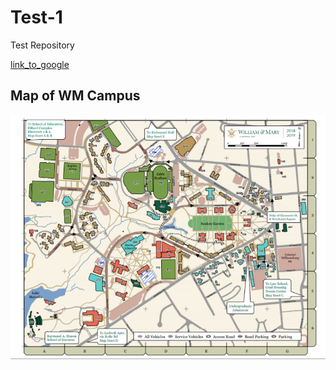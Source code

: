 # Test-1

Test Repository

[link_to_google](https://google.com)

## Map of WM Campus

![](campus_map_wm.PNG)
